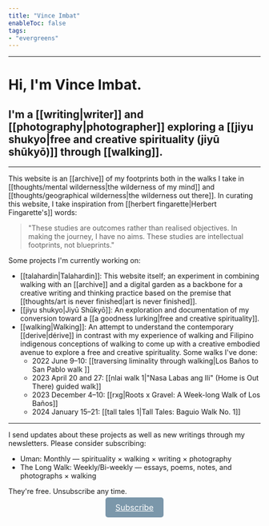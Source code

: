 ```yaml
---
title: "Vince Imbat"
enableToc: false
tags:
- "evergreens"
---
```


***

# Hi, I'm Vince Imbat.

## I'm a [[writing|writer]] and [[photography|photographer]] exploring a [[jiyu shukyo|free and creative spirituality (jiyū shūkyō)]] through [[walking]].

***

This website is an [[archive]] of my footprints both in the walks I take in [[thoughts/mental wilderness|the wilderness of my mind]] and [[thoughts/geographical wilderness|the wilderness out there]]. In curating this website, I take inspiration from [[herbert fingarette|Herbert Fingarette's]] words:

>"These studies are outcomes rather than realised objectives. In making the journey, I have no aims. These studies are intellectual footprints, not blueprints."

Some projects I'm currently working on:

- [[talahardin|Talahardin]]: This website itself; an experiment in combining walking with an [[archive]] and a digital garden as a backbone for a creative writing and thinking practice based on the premise that [[thoughts/art is never finished|art is never finished]].
- [[jiyu shukyo|Jiyū Shūkyō]]: An exploration and documentation of my conversion toward a [[a goodness lurking|free and creative spirituality]].
- [[walking|Walking]]: An attempt to understand the contemporary [[derive|dérive]] in contrast with my experience of walking and Filipino indigenous conceptions of walking to come up with a creative embodied avenue to explore a free and creative spirituality. Some walks I've done:
	- 2022 June 9–10: [[traversing liminality through walking|Los Baños to San Pablo walk ]]
	- 2023 April 20 and 27: [[nlai walk 1|"Nasa Labas ang Ili" (Home is Out There) guided walk]]
	- 2023 December 4–10: [[rxg|Roots x Gravel: A Week-long Walk of Los Baños]]
	- 2024 January 15–21: [[tall tales 1|Tall Tales: Baguio Walk No. 1]]

***

I send updates about these projects as well as new writings through my newsletters. Please consider subscribing:

- Uman: Monthly — spirituality × walking × writing × photography
- The Long Walk: Weekly/Bi-weekly — essays, poems, notes, and photographs × walking

They're free. Unsubscribe any time.

<style>
  /* Style for the Submit button */
  .submit-button {
    background-color: #7b97aa;
    color: white;
    padding: 10px 20px;
    font-size: 16px;
    border-radius: 5px;
    border: none;
    transition: background-color 0.3s, transform 0.2s, box-shadow 0.3s;
  }

  /* Hover effect */
  .submit-button:hover {
    background-color: #5c7f93; /* Darker color on hover */
    transform: scale(1.05); /* Scale up the button slightly */
    box-shadow: 0px 0px 10px rgba(0, 0, 0, 0.3); /* Add shadow on hover */
  }

</style>

<div style="text-align: center;">
  <p>
    <a href="https://list.vinceimbat.com/subscription/form" class="submit-button">Subscribe</a>
  </p>
</div>